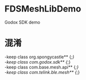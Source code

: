 # FDSMeshLibDemo
Godox SDK  demo  

# 混淆
-keep class org.spongycastle** {*;}  
-keep class com.godox.sdk** {*;}  
-keep class com.base.mesh.api** {*;}  
-keep class com.telink.ble.mesh** {*;}  